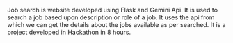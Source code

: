 Job search is website developed using Flask and Gemini Api.
It is used to search a job based upon description or role of a job.
It uses the api from which we can get the details about the jobs available as per searched.
It is a project developed in Hackathon in 8 hours.
